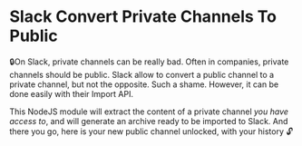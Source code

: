 # Slack Convert Private Channels To Public

🔒On Slack, private channels can be really bad. Often in companies, private channels should be public.
Slack allow to convert a public channel to a private channel, but not the opposite. Such a shame.
However, it can be done easily with their Import API.

This NodeJS module will extract the content of a private channel *you have access to*, and will generate an archive ready to be imported to Slack. And there you go, here is your new public channel unlocked, with your history 🔓